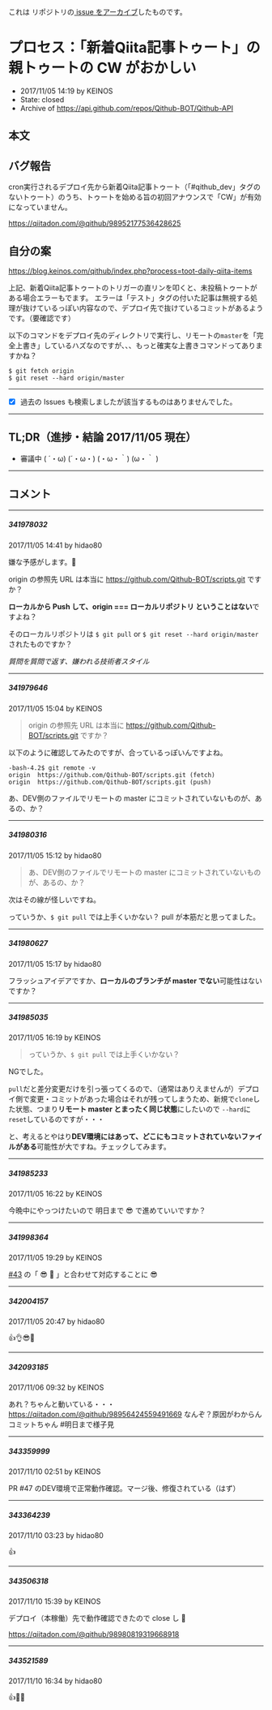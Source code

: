 これは  リポジトリの[ issue をアーカイブ]()したものです。

# プロセス：「新着Qiita記事トゥート」の親トゥートの CW がおかしい

- 2017/11/05 14:19 by KEINOS
- State: closed
- Archive of https://api.github.com/repos/Qithub-BOT/Qithub-API

## 本文

## バグ報告

cron実行されるデプロイ先から新着Qiita記事トゥート（「#qithub_dev」タグのないトゥート）のうち、トゥートを始める旨の初回アナウンスで「CW」が有効になっていません。

https://qiitadon.com/@qithub/98952177536428625

## 自分の案

https://blog.keinos.com/qithub/index.php?process=toot-daily-qiita-items

上記、新着Qiita記事トゥートのトリガーの直リンを叩くと、未投稿トゥートがある場合エラーもでます。
エラーは「テスト」タグの付いた記事は無視する処理が抜けているっぽい内容なので、デプロイ先で抜けているコミットがあるようです。（要確認です）

以下のコマンドをデプロイ先のディレクトリで実行し、リモートの`master`を「完全上書き」しているハズなのですが、、、もっと確実な上書きコマンドってありますかね？

```
$ git fetch origin
$ git reset --hard origin/master
```

----------------

- [x] 過去の Issues も検索しましたが該当するものはありませんでした。

----------------

## TL;DR（進捗・結論 2017/11/05 現在）

- 審議中 ( ´・ω) (´・ω・) (・ω・｀) (ω・｀ )


-----

## コメント

-----

##### 341978032

2017/11/05 14:41 by hidao80

嫌な予感がします。🤔

origin の参照先 URL は本当に https://github.com/Qithub-BOT/scripts.git ですか？

**ローカルから Push して、origin === ローカルリポジトリ ということはない**ですよね？

そのローカルリポジトリは `$ git pull` or `$ git reset --hard origin/master` されたものですか？

*質問を質問で返す、嫌われる技術者スタイル*

-----

##### 341979646

2017/11/05 15:04 by KEINOS

> origin の参照先 URL は本当に https://github.com/Qithub-BOT/scripts.git ですか？

以下のように確認してみたのですが、合っているっぽいんですよね。

```
-bash-4.2$ git remote -v
origin  https://github.com/Qithub-BOT/scripts.git (fetch)
origin  https://github.com/Qithub-BOT/scripts.git (push)
```

あ、DEV側のファイルでリモートの master にコミットされていないものが、あるの、か？


-----

##### 341980316

2017/11/05 15:12 by hidao80

>あ、DEV側のファイルでリモートの master にコミットされていないものが、あるの、か？

次はその線が怪しいですね。

っていうか、`$ git pull` では上手くいかない？ pull が本筋だと思ってました。

-----

##### 341980627

2017/11/05 15:17 by hidao80

フラッシュアイデアですか、**ローカルのブランチが master でない**可能性はないですか？

-----

##### 341985035

2017/11/05 16:19 by KEINOS

> っていうか、`$ git pull` では上手くいかない？ 

NGでした。

`pull`だと差分変更だけを引っ張ってくるので、（通常はありえませんが）デプロイ側で変更・コミットがあった場合はそれが残ってしまうため、新規で`clone`した状態、つまり**リモート master とまったく同じ状態**にしたいので `--hard`に`reset`しているのですが・・・

と、考えるとやはり**DEV環境にはあって、どこにもコミットされていないファイルがある**可能性が大ですね。チェックしてみます。

-----

##### 341985233

2017/11/05 16:22 by KEINOS

今晩中にやっつけたいので 明日まで 😎 で進めていいですか？

-----

##### 341998364

2017/11/05 19:29 by KEINOS

[#43](https://github.com/Qithub-BOT/scripts/issues/43#issue-271280199) の「 😎 🙏 」と合わせて対応することに 😎 

-----

##### 342004157

2017/11/05 20:47 by hidao80

👍👌😎🙏

-----

##### 342093185

2017/11/06 09:32 by KEINOS

あれ？ちゃんと動いている・・・
https://qiitadon.com/@qithub/98956424559491669
なんぞ？原因がわからんコミットちゃん #明日まで様子見

-----

##### 343359999

2017/11/10 02:51 by KEINOS

PR #47 のDEV環境で正常動作確認。マージ後、修復されている（はず）


-----

##### 343364239

2017/11/10 03:23 by hidao80

👍

-----

##### 343506318

2017/11/10 15:39 by KEINOS

デプロイ（本稼働）先で動作確認できたので close し 💪 

https://qiitadon.com/@qithub/98980819319668918

-----

##### 343521589

2017/11/10 16:34 by hidao80

👍👏😄
